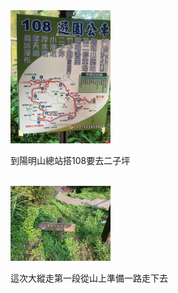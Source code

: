 <img src="1.jpg" width="160px" />
<p>到陽明山總站搭108要去二子坪</p>
<br>
<img src="2.jpg" width="160px" />
<p>這次大縱走第一段從山上準備一路走下去</p>
